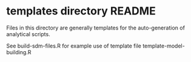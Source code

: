 # templates directory README

Files in this directory are generally templates for the auto-generation of 
analytical scripts.

See build-sdm-files.R for example use of template file template-model-building.R